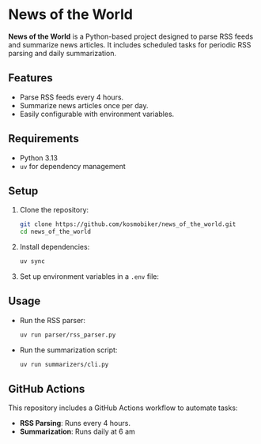 # News of the World

**News of the World** is a Python-based project designed to parse RSS feeds and summarize news articles. It includes scheduled tasks for periodic RSS parsing and daily summarization.

## Features
- Parse RSS feeds every 4 hours.
- Summarize news articles once per day.
- Easily configurable with environment variables.

## Requirements
- Python 3.13
- `uv` for dependency management

## Setup
1. Clone the repository:
   ```bash
   git clone https://github.com/kosmobiker/news_of_the_world.git
   cd news_of_the_world
   ```
2. Install dependencies:
   ```bash
   uv sync
   ```
3. Set up environment variables in a `.env` file:

## Usage
- Run the RSS parser:
  ```bash
  uv run parser/rss_parser.py
  ```
- Run the summarization script:
  ```bash
  uv run summarizers/cli.py
  ```

## GitHub Actions
This repository includes a GitHub Actions workflow to automate tasks:
- **RSS Parsing**: Runs every 4 hours.
- **Summarization**: Runs daily at 6 am
